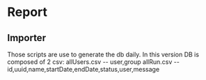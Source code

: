 # Report

## Importer
Those scripts are use to generate the db daily.
In this version DB is composed of 2 csv:
allUsers.csv -- user,group
allRun.csv   -- id,uuid,name,startDate,endDate,status,user,message
